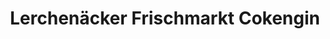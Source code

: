---
title: "Lerchenäcker Frischmarkt Cokengin"
url: /esslingen-am-neckar/lerchenaecker-frischmarkt-cokengin/
shop: Supermarkt
---